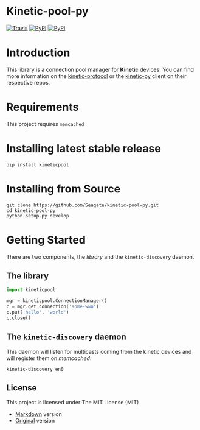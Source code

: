 # **Kinetic-pool-py**
[![Travis](https://img.shields.io/travis/Seagate/kinetic-pool-py.svg)](https://travis-ci.org/Seagate/kinetic-pool-py)
[![PyPI](https://img.shields.io/pypi/v/kineticpool.svg)](https://pypi.python.org/pypi/kineticpool/)
[![PyPI](https://img.shields.io/pypi/l/kineticpool.svg)](https://github.com/Seagate/kinetic-pool-py/blob/master/LICENSE/mit.md)

Introduction
============
This library is a connection pool manager for **Kinetic** devices. 
You can find more information on the [kinetic-protocol] or the [kinetic-py] client on their respective repos. 

[kinetic-protocol]:(https://github.com/Seagate/kinetic-protocol)
[kinetic-py]:(https://github.com/Seagate/kinetic-py)


Requirements
============

This project requires `memcached`


Installing latest stable release
================================
    pip install kineticpool


Installing from Source
======================

    git clone https://github.com/Seagate/kinetic-pool-py.git
    cd kinetic-pool-py
    python setup.py develop


Getting Started
===============

There are two components, the _library_ and the `kinetic-discovery` daemon.

## The library

```python
import kineticpool

mgr = kineticpool.ConnectionManager()
c = mgr.get_connection('some-wwn')
c.put('hello', 'world')
c.close()
```

## The `kinetic-discovery` daemon
This daemon will listen for multicasts coming from the kinetic devices and will register them on _memcached_.

    kinetic-discovery en0 


License
-------

This project is licensed under The MIT License (MIT)
* [Markdown](LICENSE/MIT.md) version
* [Original](LICENSE/MIT.txt) version
